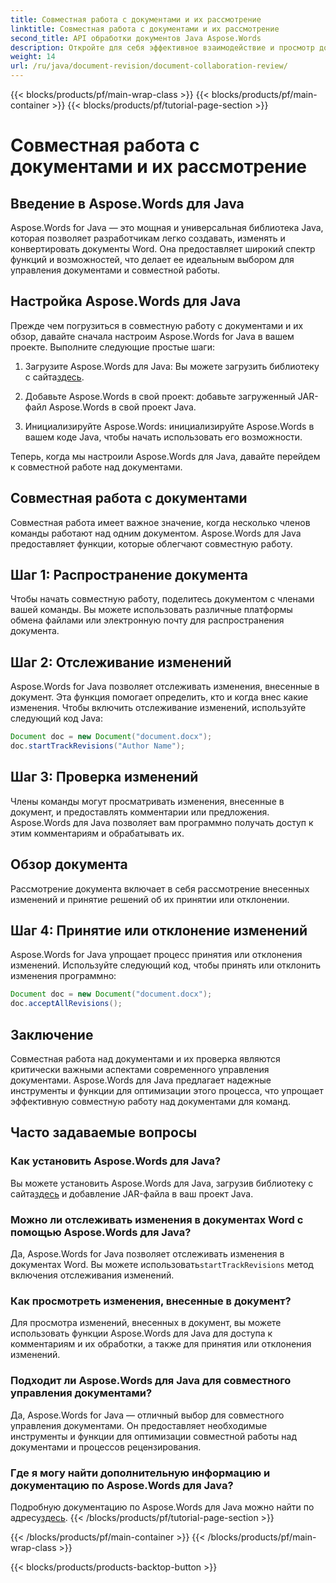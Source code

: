 ```yaml
---
title: Совместная работа с документами и их рассмотрение
linktitle: Совместная работа с документами и их рассмотрение
second_title: API обработки документов Java Aspose.Words
description: Откройте для себя эффективное взаимодействие и просмотр документов с Aspose.Words для Java. Узнайте, как отслеживать изменения, делиться документами и оптимизировать рабочий процесс.
weight: 14
url: /ru/java/document-revision/document-collaboration-review/
---
```


{{< blocks/products/pf/main-wrap-class >}}
{{< blocks/products/pf/main-container >}}
{{< blocks/products/pf/tutorial-page-section >}}

# Совместная работа с документами и их рассмотрение


## Введение в Aspose.Words для Java

Aspose.Words for Java — это мощная и универсальная библиотека Java, которая позволяет разработчикам легко создавать, изменять и конвертировать документы Word. Она предоставляет широкий спектр функций и возможностей, что делает ее идеальным выбором для управления документами и совместной работы.

## Настройка Aspose.Words для Java

Прежде чем погрузиться в совместную работу с документами и их обзор, давайте сначала настроим Aspose.Words for Java в вашем проекте. Выполните следующие простые шаги:

1.  Загрузите Aspose.Words для Java: Вы можете загрузить библиотеку с сайта[здесь](https://releases.aspose.com/words/java/).

2. Добавьте Aspose.Words в свой проект: добавьте загруженный JAR-файл Aspose.Words в свой проект Java.

3. Инициализируйте Aspose.Words: инициализируйте Aspose.Words в вашем коде Java, чтобы начать использовать его возможности.

Теперь, когда мы настроили Aspose.Words для Java, давайте перейдем к совместной работе над документами.

## Совместная работа с документами

Совместная работа имеет важное значение, когда несколько членов команды работают над одним документом. Aspose.Words для Java предоставляет функции, которые облегчают совместную работу.

## Шаг 1: Распространение документа

Чтобы начать совместную работу, поделитесь документом с членами вашей команды. Вы можете использовать различные платформы обмена файлами или электронную почту для распространения документа.

## Шаг 2: Отслеживание изменений

Aspose.Words for Java позволяет отслеживать изменения, внесенные в документ. Эта функция помогает определить, кто и когда внес какие изменения. Чтобы включить отслеживание изменений, используйте следующий код Java:

```java
Document doc = new Document("document.docx");
doc.startTrackRevisions("Author Name");
```

## Шаг 3: Проверка изменений

Члены команды могут просматривать изменения, внесенные в документ, и предоставлять комментарии или предложения. Aspose.Words для Java позволяет вам программно получать доступ к этим комментариям и обрабатывать их.

## Обзор документа

Рассмотрение документа включает в себя рассмотрение внесенных изменений и принятие решений об их принятии или отклонении.

## Шаг 4: Принятие или отклонение изменений

Aspose.Words for Java упрощает процесс принятия или отклонения изменений. Используйте следующий код, чтобы принять или отклонить изменения программно:

```java
Document doc = new Document("document.docx");
doc.acceptAllRevisions();
```

## Заключение

Совместная работа над документами и их проверка являются критически важными аспектами современного управления документами. Aspose.Words для Java предлагает надежные инструменты и функции для оптимизации этого процесса, что упрощает эффективную совместную работу над документами для команд.

## Часто задаваемые вопросы

### Как установить Aspose.Words для Java?

 Вы можете установить Aspose.Words для Java, загрузив библиотеку с сайта[здесь](https://releases.aspose.com/words/java/) и добавление JAR-файла в ваш проект Java.

### Можно ли отслеживать изменения в документах Word с помощью Aspose.Words для Java?

 Да, Aspose.Words for Java позволяет отслеживать изменения в документах Word. Вы можете использовать`startTrackRevisions` метод включения отслеживания изменений.

### Как просмотреть изменения, внесенные в документ?

Для просмотра изменений, внесенных в документ, вы можете использовать функции Aspose.Words для Java для доступа к комментариям и их обработки, а также для принятия или отклонения изменений.

### Подходит ли Aspose.Words для Java для совместного управления документами?

Да, Aspose.Words for Java — отличный выбор для совместного управления документами. Он предоставляет необходимые инструменты и функции для оптимизации совместной работы над документами и процессов рецензирования.

### Где я могу найти дополнительную информацию и документацию по Aspose.Words для Java?

 Подробную документацию по Aspose.Words для Java можно найти по адресу[здесь](https://reference.aspose.com/words/java/).
{{< /blocks/products/pf/tutorial-page-section >}}

{{< /blocks/products/pf/main-container >}}
{{< /blocks/products/pf/main-wrap-class >}}

{{< blocks/products/products-backtop-button >}}
